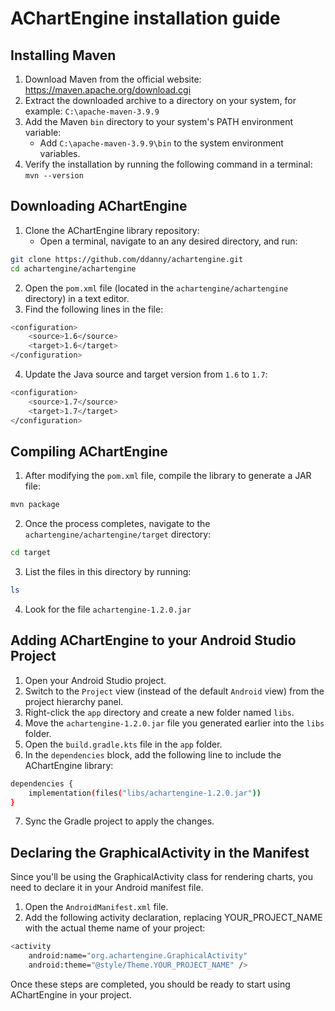 # AChartEngine installation guide

## Installing Maven
1. Download Maven from the official website: https://maven.apache.org/download.cgi <br/>
2. Extract the downloaded archive to a directory on your system, for example: `C:\apache-maven-3.9.9` <br/>
3. Add the Maven `bin` directory to your system's PATH environment variable: <br/>
   - Add `C:\apache-maven-3.9.9\bin` to the system environment variables. <br/>
4. Verify the installation by running the following command in a terminal: <br/>
```mvn --version```

## Downloading AChartEngine
1. Clone the AChartEngine library repository: <br/>
   - Open a terminal, navigate to an any desired directory, and run: <br/>
```sh
git clone https://github.com/ddanny/achartengine.git
cd achartengine/achartengine
```
2. Open the `pom.xml` file (located in the `achartengine/achartengine` directory) in a text editor. <br/>
3. Find the following lines in the file: <br/>
```sh
<configuration>
    <source>1.6</source>
    <target>1.6</target>
</configuration>
```
4. Update the Java source and target version from `1.6` to `1.7`: <br/>
```sh
<configuration>
    <source>1.7</source>
    <target>1.7</target>
</configuration>
```

## Compiling AChartEngine
1. After modifying the `pom.xml` file, compile the library to generate a JAR file:<br/>
```sh
mvn package
```
2. Once the process completes, navigate to the `achartengine/achartengine/target` directory:<br/>
```sh
cd target
```
3. List the files in this directory by running:<br/>
```sh
ls
```
4. Look for the file `achartengine-1.2.0.jar`<br/>

## Adding AChartEngine to your Android Studio Project
1. Open your Android Studio project.<br/>
2. Switch to the `Project` view (instead of the default `Android` view) from the project hierarchy panel.<br/>
3. Right-click the `app` directory and create a new folder named `libs`.<br/>
4. Move the `achartengine-1.2.0.jar` file you generated earlier into the `libs` folder.<br/>
5. Open the `build.gradle.kts` file in the `app` folder.<br/>
6. In the `dependencies` block, add the following line to include the AChartEngine library:<br/>
```sh
dependencies {
    implementation(files("libs/achartengine-1.2.0.jar"))
}
```
7. Sync the Gradle project to apply the changes.<br/>

## Declaring the GraphicalActivity in the Manifest
Since you'll be using the GraphicalActivity class for rendering charts, you need to declare it in your Android manifest file.<br/>
1. Open the `AndroidManifest.xml` file.<br/>
2. Add the following activity declaration, replacing YOUR_PROJECT_NAME with the actual theme name of your project:<br/>
```sh
<activity
    android:name="org.achartengine.GraphicalActivity"
    android:theme="@style/Theme.YOUR_PROJECT_NAME" />
```


Once these steps are completed, you should be ready to start using AChartEngine in your project.
